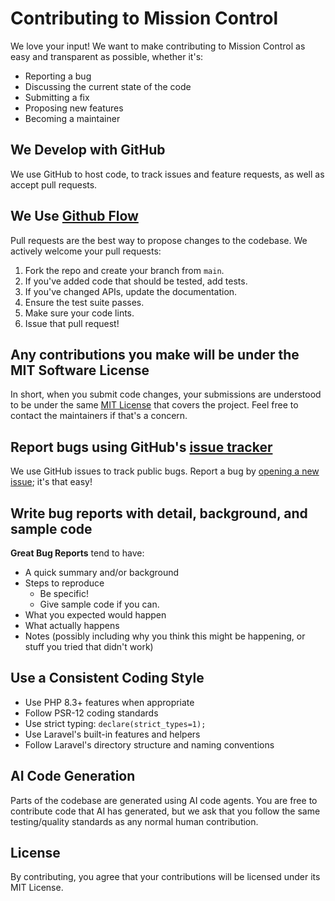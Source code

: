 # Contributing to Mission Control

We love your input! We want to make contributing to Mission Control as easy and transparent as possible, whether it's:

- Reporting a bug
- Discussing the current state of the code
- Submitting a fix
- Proposing new features
- Becoming a maintainer

## We Develop with GitHub

We use GitHub to host code, to track issues and feature requests, as well as accept pull requests.

## We Use [Github Flow](https://guides.github.com/introduction/flow/index.html)

Pull requests are the best way to propose changes to the codebase. We actively welcome your pull requests:

1. Fork the repo and create your branch from `main`.
2. If you've added code that should be tested, add tests.
3. If you've changed APIs, update the documentation.
4. Ensure the test suite passes.
5. Make sure your code lints.
6. Issue that pull request!

## Any contributions you make will be under the MIT Software License

In short, when you submit code changes, your submissions are understood to be under the same [MIT License](http://choosealicense.com/licenses/mit/) that covers the project. Feel free to contact the maintainers if that's a concern.

## Report bugs using GitHub's [issue tracker](https://github.com/yourusername/mission-control/issues)

We use GitHub issues to track public bugs. Report a bug by [opening a new issue](https://github.com/yourusername/mission-control/issues/new); it's that easy!

## Write bug reports with detail, background, and sample code

**Great Bug Reports** tend to have:

- A quick summary and/or background
- Steps to reproduce
  - Be specific!
  - Give sample code if you can.
- What you expected would happen
- What actually happens
- Notes (possibly including why you think this might be happening, or stuff you tried that didn't work)

## Use a Consistent Coding Style

* Use PHP 8.3+ features when appropriate
* Follow PSR-12 coding standards
* Use strict typing: `declare(strict_types=1);`
* Use Laravel's built-in features and helpers
* Follow Laravel's directory structure and naming conventions

## AI Code Generation

Parts of the codebase are generated using AI code agents. You are free to contribute code that AI has generated, but we ask that you follow the same testing/quality standards as any normal human contribution.

## License

By contributing, you agree that your contributions will be licensed under its MIT License. 
